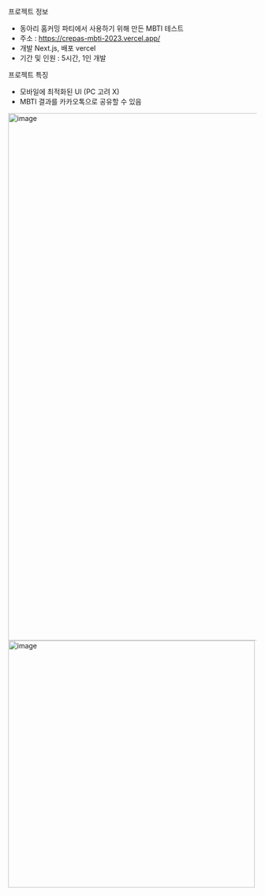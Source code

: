 프로젝트 정보
- 동아리 홈커밍 파티에서 사용하기 위해 만든 MBTI 테스트
- 주소 : https://crepas-mbti-2023.vercel.app/
- 개발 Next.js, 배포 vercel
- 기간 및 인원 : 5시간, 1인 개발

프로젝트 특징
- 모바일에 최적화된 UI (PC 고려 X)
- MBTI 결과를 카카오톡으로 공유할 수 있음

<img width="1067" alt="image" src="https://github.com/hyejin30/crepas-mbti/assets/98295004/20f824ad-e01e-4621-948d-b207274d590e">

<img width="500" alt="image" src="https://github.com/hyejin30/crepas-mbti/assets/98295004/e3c2034d-de55-4974-9779-85752f34c55f">
